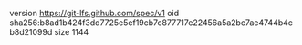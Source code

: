 version https://git-lfs.github.com/spec/v1
oid sha256:b8ad1b424f3dd7725e5ef19cb7c877717e22456a5a2bc7ae4744b4cb8d21099d
size 1144
